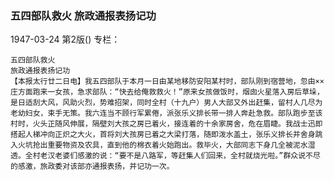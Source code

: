 ### 五四部队救火  旅政通报表扬记功

1947-03-24
第2版()
专栏：

    五四部队救火
    旅政通报表扬记功
    【本报太行廿二日电】我五四部队于本月一日由某地移防安阳某村时，部队刚到宿营地，忽由××庄方面跑来一女孩，急求部队：“快去给俺救救火！”原来女孩做饭时，烟囱火星落入房后草垛，是日适刮大风，风助火烈，势难招架，同时全村（十九户）男人大部又外出赶集，留村人几尽为老幼妇女，束手无策。我六连当不顾行军累倦，派张乐义排长带一排人奔赴急救。部队跑步至该村时，火头正随风伸展，隔壁刘大孩之房已着火，接连着的十余家房舍，危在眉睫。我战士迅即搭起人梯冲向正炽之大火，首将刘大孩房已着之大梁打落，随即泼水盖土，张乐义排长并舍身跳入火坑抢出重要物资及农具，直到他的棉衣着火始跑出。救毕火，大部同志下身几全被泥水湿透。全村老汉老婆们感激的说：“要不是八路军，等赶集人们回来，全村就烧光啦。”群众说不尽的感激，旅政委对该部亦通报表扬，并记功一次。
